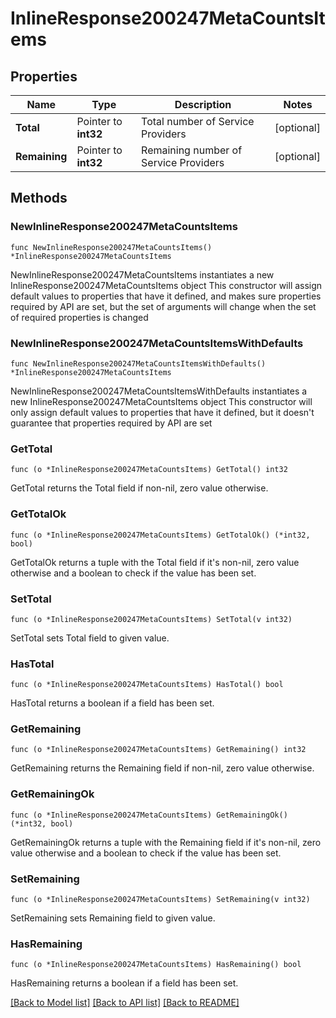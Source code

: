 # InlineResponse200247MetaCountsItems

## Properties

Name | Type | Description | Notes
------------ | ------------- | ------------- | -------------
**Total** | Pointer to **int32** | Total number of Service Providers | [optional] 
**Remaining** | Pointer to **int32** | Remaining number of Service Providers | [optional] 

## Methods

### NewInlineResponse200247MetaCountsItems

`func NewInlineResponse200247MetaCountsItems() *InlineResponse200247MetaCountsItems`

NewInlineResponse200247MetaCountsItems instantiates a new InlineResponse200247MetaCountsItems object
This constructor will assign default values to properties that have it defined,
and makes sure properties required by API are set, but the set of arguments
will change when the set of required properties is changed

### NewInlineResponse200247MetaCountsItemsWithDefaults

`func NewInlineResponse200247MetaCountsItemsWithDefaults() *InlineResponse200247MetaCountsItems`

NewInlineResponse200247MetaCountsItemsWithDefaults instantiates a new InlineResponse200247MetaCountsItems object
This constructor will only assign default values to properties that have it defined,
but it doesn't guarantee that properties required by API are set

### GetTotal

`func (o *InlineResponse200247MetaCountsItems) GetTotal() int32`

GetTotal returns the Total field if non-nil, zero value otherwise.

### GetTotalOk

`func (o *InlineResponse200247MetaCountsItems) GetTotalOk() (*int32, bool)`

GetTotalOk returns a tuple with the Total field if it's non-nil, zero value otherwise
and a boolean to check if the value has been set.

### SetTotal

`func (o *InlineResponse200247MetaCountsItems) SetTotal(v int32)`

SetTotal sets Total field to given value.

### HasTotal

`func (o *InlineResponse200247MetaCountsItems) HasTotal() bool`

HasTotal returns a boolean if a field has been set.

### GetRemaining

`func (o *InlineResponse200247MetaCountsItems) GetRemaining() int32`

GetRemaining returns the Remaining field if non-nil, zero value otherwise.

### GetRemainingOk

`func (o *InlineResponse200247MetaCountsItems) GetRemainingOk() (*int32, bool)`

GetRemainingOk returns a tuple with the Remaining field if it's non-nil, zero value otherwise
and a boolean to check if the value has been set.

### SetRemaining

`func (o *InlineResponse200247MetaCountsItems) SetRemaining(v int32)`

SetRemaining sets Remaining field to given value.

### HasRemaining

`func (o *InlineResponse200247MetaCountsItems) HasRemaining() bool`

HasRemaining returns a boolean if a field has been set.


[[Back to Model list]](../README.md#documentation-for-models) [[Back to API list]](../README.md#documentation-for-api-endpoints) [[Back to README]](../README.md)


